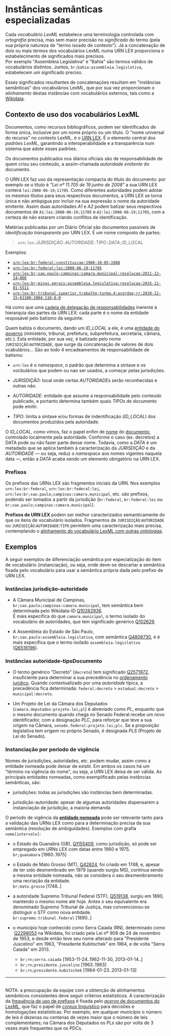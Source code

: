 # Instâncias semânticas especializadas

Cada *vocabulário LexML* estabelece uma terminologia controlada com *ortografia* precisa, mas sem maior precisão no *significado* do termo (pela sua própria natureza de "termo isoado de contexto").  Já a concatenação de dois ou mais termos dos vocabulários LexML numa  URN LEX proporciona o estabelecimento de significados mais precisos. <br/>Por exemplo "Assembleia Legislativa" e "Bahia" são termos válidos de vocabulários distintos. Juntos, `br;bahia:assembleia.legislativa`, estabelecem  um significado preciso.

Esses significados resultantes de concatenações resultam em "instâncias semânticas" dos vocabulários LexML, que por sua vez proporcionam o *alinhamento* destas instâncias com vocabulários externos, tais como a [Wikidata](https://www.wikidata.org).

## Contexto de uso dos vocabulários LexML

Documentos, como recursos bibliográficos, podem ser identificados de forma única, inclusive por um nome próprio ou um título.
O "nome universal do recurso" no contexto LexML, é o [URN LEX](https://en.wikipedia.org/wiki/Lex_(URN)). É o elemento central dos *padrões LexML*,  garantindo a interoperabilidade e a transparência num sistema que adote esses padrões.  

Os documentos publicados nos diários oficiais são de responsabilidade de quem criou seu conteúdo, a assim-chamada *autoridade emitente* do documento.

O URN LEX faz uso da representação compacta do título do documento: por exemplo se o título é *"Lei nº 11.705 de 19 junho de 2008"* a sua URN LEX conterá `lei:2008-06-19;11705`. Como diferentes autoridades podem adotar os mesmos títulos para seus respectivos documentos, a URN LEX se torna única e não ambpigua por incluir na sua expressão o nome da autoridade emitente. Assim duas autoridades _A1_ e _A2_  podem batizar seus respectivos documentos de `A1:lei:2008-06-19;11705` e `A2:lei:2008-06-19;11705`, com a certeza de não estarem criando conflitos de identificação.

Matérias publicadas por um Diário Oficial  são documentos passíveis de *identificação transparente* por URN LEX. É um nome composto de partes:

> `urn:lex:`JURISDIÇÃO`:`AUTORIDADE`:`TIPO`:`DATA`;`ID_LOCAL

Exemplos:
*  [`urn:lex:br:federal:constituicao:1988-10-05;1988`](http://www.lexml.gov.br/urn/urn:lex:br:federal:constituicao:1988-10-05;1988)
*  [`urn:lex:br:federal:lei:2008-06-19;11705`](http://www.lexml.gov.br/urn/urn:lex:br:federal:lei:2008-06-19;11705)
* [`urn:lex:br;sao.paulo;campinas:camara.municipal:resolucao:2011-12-14;866`](http://www.lexml.gov.br/urn/urn:lex:br;sao.paulo;campinas:camara.municipal:resolucao:2011-12-14;866)
* [`urn:lex:br;minas.gerais:assembleia.legislativa:resolucao:2015-12-01;5511`](http://www.lexml.gov.br/urn/urn:lex:br;minas.gerais:assembleia.legislativa:resolucao:2015-12-01;5511)
* [`urn:lex:br:tribunal.superior.trabalho;turma.4:acordao;rr:2010-12-15;61100-2004-118-8-0`](http://www.lexml.gov.br/urn/urn:lex:br:tribunal.superior.trabalho;turma.4:acordao;rr:2010-12-15;61100-2004-118-8-0)

Há como que uma [cadeia de delegação de responsabilidades](https://medium.com/d/c79aceeb1f03) inerente à hierarquia das partes da URN LEX: cada parte é o nome da entidade resposável pelo batismo da seguinte.

Quem batiza o documento, dando um *ID_LOCAL* a ele, é uma [entidade do governo](http://schema.org/GovernmentOrganization) (ministério, tribunal, prefeitura, subprefeitura, secretaria, câmara, etc.). Esta entidade, por sua vez, é batizado pelo nome `JURISDIÇÃO`:`AUTORIDADE`, que surge da concatenação de valores de dois vcabulários... São ao todo 4 encadeamentos de responsabilidade de batismo:

* `urn:lex` é o *namespace*, o padrão que determina a sintaxe e os vocbulários que podem ou nao ser usados, a começar pelas jurisdições.

* *JURISDIÇÃO*: local onde certas *AUTORIDADE*s serão reconhecidas e outras não.

* *AUTORIDADE*: entidade que assume a responsabilidade pelo conteúdo publicado, e portanto determina também quais *TIPO*s de documento pode emitir.

* *TIPO*: limita a sintaxe e/ou formas de indentificação (*ID_LOCAL*) dos documentos produzidos pela autoridade.

O *ID_LOCAL*, como vimos, faz o papel enfim de [nome](http://schema.org/name) do [documento](http://schema.org/Article), controlado localmente pela autoridade. Conforme o caso (ex. decretos) a DATA pode ou não fazer parte desse nome. Todavia, como a *DATA*  é um metadado que se aplica também à caracterização da *JURISDIÇÃO* e da *AUTORIDADE* &mdash; ou seja, reduz o *namespace*  aos nomes vigentes naquela data &mdash;, então a *DATA* acaba sendo um elemento obrigatório na URN LEX.

### Prefixos

Os prefixos das URNs LEX são fragmentos iniciais da URN. Nos exemplos `urn:lex:br:federal`, `urn:lex:br:federal:lei`, `urn:lex:br;sao.paulo;campinas:camara.municipal`, etc. são prefixos, podendo ser tomados a partir da jurisdição (`br:federal`, `br:federal:lei` ou `br;sao.paulo;campinas:camara.municipal`).

**Prefixos de URN LEX** podem ser melhor caracterizados semanticamente do que os itens de vocabulário isolados. Fragmentos de `JURISDIÇÃO`:`AUTORIDADE` ou `JURISDIÇÃO`:`AUTORIDADE`:`TIPO` permitem uma caracterização mais precisa, contemplando o [alinhamento do vocabulário LexML com outras ontologias](https://en.wikipedia.org/wiki/Ontology_alignment).

## Exemplos

A seguir exemplos de diferenciação semântica por especialização do item de vocabulário (instanciação), ou seja, onde deve-se descartar a semântica fixada pelo vocabulário para usar a semântica própria dada pelo prefixo de URN LEX.

### Instâncias jurisdição-autoridade

* A Câmara Municipal de Campinas, `br;sao.paulo;campinas:camara.municipal`, tem semântica bem determinada pelo Wikidata-ID [Q10262936](https://www.wikidata.org/wiki/Q102629). <br/>É mais específica do que `camara.municipal`, o termo isolado do vocabulário de autoridades, que tem significado  genérico [Q102629](https://www.wikidata.org/wiki/Q102629).

* A Assembleia do Estado de São Paulo, `br;sao.paulo:assembleia.legislativa`, com semântica [Q4808730](https://www.wikidata.org/wiki/Q4808730), é  é mais específica que o termo isolado `assembleia.legislativa` ([Q6518196](https://www.wikidata.org/wiki/Q6518196)).

### Instâncias autoridade-tipoDocumento

* O termo genérico "Decreto" (`decreto`) tem significado [Q2571972](https://www.wikidata.org/wiki/Q2571972), insuficiente para determinar a sua precedência no [ordenamento jurídico](https://pt.wikipedia.org/wiki/Ordenamento_jur%C3%ADdico).  Quando contextualizado por uma *autoridade* típica, a precedência fica determinada: `federal:decreto` &gt; `estadual:decreto` &gt; `municipal:decreto`.

* Um Projeto de Lei  da Câmara dos Deputados (`camara.deputados:projeto.lei;pl`) é abreviado como *PL*, enquanto que o mesmo documento quando chega no Senado Federal recebe um novo identificador, com a designação *PLC*, para reforçar que teve a sua origem na Câmara,  `senado.federal:projeto.lei;plc`. Se a proposição legislativa tem origem no próprio Senado, é designada *PLS* (Projeto de Lei do Senado).

### Instanciação por período de vigência

Nomes de jurisdições, autoridades, etc. podem mudar, assim como a entidade nomeada pode deixar de existir. Em ambos os casos há um "término na vigência do nome", ou seja, a URN LEX deixa de ser válida. As principais entidades nomeadas, como exemplificado pelas instâncias semânticas, são:

* jurisdições: todas as jurisdições são instâncias bem determinadas.

* jurisdição-autoridade: apesar de algumas autoridades dispensarem a instanciação de jurisdição, a maioria demanda

O período de vigência da **[entidade nomeada](https://en.wikipedia.org/wiki/Named_entity)** pode ser relevante tanto para a validação das URNs LEX como para a determinação precisa da sua semântica (resolução de ambiguidades).  Exemplos com grafia `nome[intervalo]`:

* o Estado da Guanabra (GB), [Q1155409](https://www.wikidata.org/wiki/Q1155409), como jurisdição, só pode ser empregado em URNs LEX com datas entre 1960 e 1975. <br/>`br;guanabara` [1960..1975]

* o Estado de Mato Grosso (MT), [Q42824](https://www.wikidata.org/wiki/Q42824), foi criado em 1748, e, apesar de ter sido desmembrado em 1979 (quando surgiu MS), continua sendo a mesma entidade nomeada, não se considera o seu desmembramento uma recriação da entidade. <br/>`br;mato.grosso` [1748..]

* a autoridade Supremo Tribunal Federal (STF), [Q519138](https://www.wikidata.org/wiki/Q519138), surgiu em 1890, mantendo o mesmo nome até hoje. Antes o seu equivalente era denominado  Supremo Tribunal de Justiça, mas convencionou-se distinguir o STF como nova entidade.<br/>`br:supremo.tribunal.federal` [1890..]

* o município hoje conhecido como Serra Caiada (RN), determinado como  [Q2298053](https://www.wikidata.org/wiki/Q2298053) na Wikidata, foi criado pela Lei nº 908 de 24 de novembro de 1953, e desde então teve seu nome alterado para "Presidente Juscelino" em 1963,  "Presidente Kubitschek" em 1964, e de volta "Serra Caiada" em 2013.

   * `br;rn;serra.caiada` [1953-11-24..1962-11-30, 2013-01-14..]
   * `br;rn;presidente.juscelino` [1963..1963]
   * `br;rn;presidente.kubitschek` [1964-01-23..2013-01-13]

-----

<br/>NOTA: a preocupação da equipe com a obtenção de alinhamentos semânticos consistentes deve seguir critérios estatísticos.  A caracterização da [frequência de uso de prefixos](https://github.com/okfn-brasil/getlex/blob/master/data/urn_prefixos.csv) é fixada pelo [*acervo* de documentos do LexML](http://lexml.gov.br/desc_acervo.html), que faz o papel de [*corpus* linguístico](https://en.wikipedia.org/wiki/Corpus_linguistics) para decisões e homologações estatísticas. Por exemplo, em qualquer município o número de leis é dezenas ou centenas de vezes maior que o número de leis complementares; na Câmara dos Deputados os PLs são por volta de 3 vezes mais frequentes que os PDCs.
